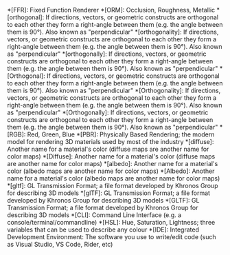 *[FFR]: Fixed Function Renderer
*[ORM]: Occlusion, Roughness, Metallic
*[orthogonal]: If directions, vectors, or geometric constructs are orthogonal to each other they form a right-angle between them (e.g. the angle between them is 90°). Also known as "perpendicular"
*[orthogonality]: If directions, vectors, or geometric constructs are orthogonal to each other they form a right-angle between them (e.g. the angle between them is 90°). Also known as "perpendicular"
*[orthogonally]: If directions, vectors, or geometric constructs are orthogonal to each other they form a right-angle between them (e.g. the angle between them is 90°). Also known as "perpendicular"
*[Orthogonal]: If directions, vectors, or geometric constructs are orthogonal to each other they form a right-angle between them (e.g. the angle between them is 90°). Also known as "perpendicular"
*[Orthogonality]: If directions, vectors, or geometric constructs are orthogonal to each other they form a right-angle between them (e.g. the angle between them is 90°). Also known as "perpendicular"
*[Orthogonally]: If directions, vectors, or geometric constructs are orthogonal to each other they form a right-angle between them (e.g. the angle between them is 90°). Also known as "perpendicular"
*[RGB]: Red, Green, Blue
*[PBR]: Physically Based Rendering; the modern model for rendering 3D materials used by most of the industry
*[diffuse]: Another name for a material's color (diffuse maps are another name for color maps)
*[Diffuse]: Another name for a material's color (diffuse maps are another name for color maps)
*[albedo]: Another name for a material's color (albedo maps are another name for color maps)
*[Albedo]: Another name for a material's color (albedo maps are another name for color maps)
*[gltf]: GL Transmission Format; a file format developed by Khronos Group for describing 3D models
*[glTF]: GL Transmission Format; a file format developed by Khronos Group for describing 3D models
*[GLTF]: GL Transmission Format; a file format developed by Khronos Group for describing 3D models
*[CLI]: Command Line Interface (e.g. a console/terminal/commandline)
*[HSL]: Hue, Saturation, Lightness; three variables that can be used to describe any colour
*[IDE]: Integrated Development Environment: The software you use to write/edit code (such as Visual Studio, VS Code, Rider, etc)